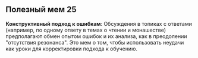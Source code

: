 ## Полезный мем 25

**Конструктивный подход к ошибкам**: Обсуждения в топиках с ответами (например, по одному ответу в темах о чтении и монашестве) предполагают обмен опытом ошибок и их анализа, как в преодолении "отсутствия резонанса". Это мем о том, чтобы использовать неудачи как уроки для корректировки подхода к обучению.